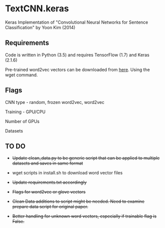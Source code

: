 # TextCNN.keras

Keras Implementation of "Convolutional Neural Networks for Sentence Classification" by Yoon Kim (2014)

## Requirements

Code is written in Python (3.5) and requires TensorFlow (1.7) and Keras (2.1.6)

Pre-trained word2vec vectors can be downloaded from [here](https://s3.amazonaws.com/dl4j-distribution/GoogleNews-vectors-negative300.bin.gz). Using the wget command. 

## Flags

CNN type - random, frozen word2vec, word2vec 

Training - GPU/CPU

Number of GPUs

Datasets 

## TO DO
* ~~Update clean_data.py to be generic script that can be applied to multiple datasets and saves in same format~~

* wget scripts in install.sh to download word vector files

* ~~Update requirements.txt accordingly~~

* ~~Flags for word2vec or glove vectors~~

* ~~Clean Data additions to script might be needed. Need to examine prepare data script for original paper.~~

* ~~Better handling for unknown word vectors, especially if trainable flag is False.~~ 
